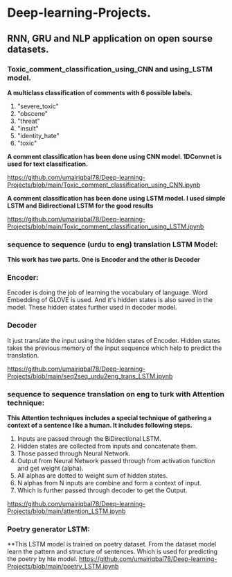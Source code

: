 # Deep-learning-Projects.

## RNN, GRU and NLP application on open sourse datasets.

### Toxic_comment_classification_using_CNN and using_LSTM model.
**A multiclass classification of comments with 6 possible labels.**
1. "severe_toxic"
2. "obscene"
3. "threat"
4. "insult"
5. "identity_hate"
6. "toxic"

**A comment classification has been done using CNN model. 1DConvnet is used for text classification.**

https://github.com/umairiqbal78/Deep-learning-Projects/blob/main/Toxic_comment_classification_using_CNN.ipynb

**A comment classification has been done using LSTM model. I used simple LSTM and Bidirectional LSTM for the good results**

https://github.com/umairiqbal78/Deep-learning-Projects/blob/main/Toxic_comment_classification_using_LSTM.ipynb

### sequence to sequence (urdu to eng) translation LSTM Model:
**This work has two parts. One is Encoder and the other is Decoder**
### Encoder:
Encoder is doing the job of learning the vocabulary of language. Word Embedding of GLOVE is used. And it's hidden states is also saved in the model. These hidden states further used in decoder model.
### Decoder 
It just translate the input using the hidden states of Encoder. Hidden states takes the previous memory of the input sequence which help to predict the translation.

https://github.com/umairiqbal78/Deep-learning-Projects/blob/main/seq2seq_urdu2eng_trans_LSTM.ipynb

### sequence to sequence translation on eng to turk with Attention technique:
**This Attention techniques includes a special technique of gathering a context of a sentence like a human. It includes following steps.**
1. Inputs are passed through the BiDirectional LSTM.
2. Hidden states are collected from inputs and concatenate them.
3. Those passed through Neural Network.
4. Output from Neural Network passed through from activation function and get weight (alpha).
5. All alphas are dotted to weight sum of hidden states.
6. N alphas from N inputs are combine and form a context of input.
7. Which is further passed through decoder to get the Output.

https://github.com/umairiqbal78/Deep-learning-Projects/blob/main/attention_LSTM.ipynb

### Poetry generator LSTM:
**This LSTM model is trained on poetry dataset. From the dataset model learn the pattern and structure of sentences. Which is used for predicting the poetry by hte model.
https://github.com/umairiqbal78/Deep-learning-Projects/blob/main/poetry_LSTM.ipynb

